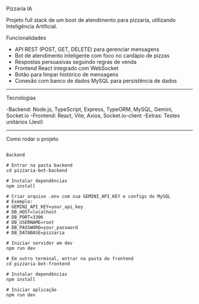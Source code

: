 Pizzaria IA

Projeto full stack de um boot de atendimento para pizzaria, utilizando Inteligência Artificial.

Funcionalidades

- API REST (POST, GET, DELETE) para gerenciar mensagens
- Bot de atendimento inteligente com foco no cardápio de pizzas
- Respostas persuasivas seguindo regras de venda
- Frontend React integrado com WebSocket
- Botão para limpar histórico de mensagens
- Conexão com banco de dados MySQL para persistência de dados

---

Tecnologias

-Backend: Node.js, TypeScript, Express, TypeORM, MySQL, Gemini, Socket.io
-Frontend: React, Vite, Axios, Socket.io-client
-Extras: Testes unitários (Jest)

---

Como rodar o projeto

```

Backend

# Entrar na pasta backend
cd pizzaria-bot-backend

# Instalar dependências
npm install

# Criar arquivo .env com sua GEMINI_API_KEY e configs do MySQL
# Exemplo:
# GEMINI_API_KEY=your_api_key
# DB_HOST=localhost
# DB_PORT=3306
# DB_USERNAME=root
# DB_PASSWORD=your_password
# DB_DATABASE=pizzaria

# Iniciar servidor em dev
npm run dev

# Em outro terminal, entrar na pasta do frontend
cd pizzaria-bot-frontend

# Instalar dependências
npm install

# Iniciar aplicação
npm run dev

